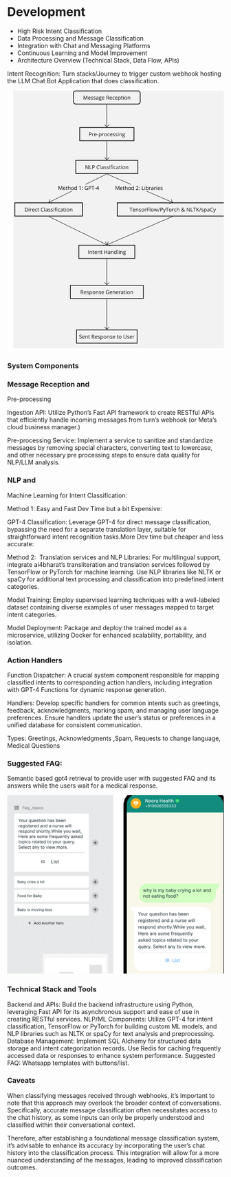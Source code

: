 # Development

- High Risk Intent Classification
- Data Processing and Message Classification
- Integration with Chat and Messaging Platforms
- Continuous Learning and Model Improvement
- Architecture Overview (Technical Stack, Data Flow, APIs)

Intent Recognition: Turn stacks/Journey to trigger custom webhook
hosting the LLM Chat Bot Application that does classification.

![Untitled](Untitled.png)


<!-- ![Untitled](../Engineering%20f06030dea04e40cf84573246d73d39f9/Untitled.png) -->



### System Components

### Message Reception and

Pre-processing

Ingestion API: Utilize Python’s Fast API framework to create RESTful
APIs that efficiently handle incoming messages from turn’s webhook (or
Meta’s cloud business manager.)

Pre-processing Service: Implement a service to sanitize and
standardize messages by removing special characters, converting text to
lowercase, and other necessary pre processing steps to ensure data
quality for NLP/LLM analysis.

### NLP and

Machine Learning for Intent Classification:

Method 1: Easy and Fast Dev Time but a bit Expensive:

GPT-4 Classification: Leverage GPT-4 for direct message
classification, bypassing the need for a separate translation layer,
suitable for straightforward intent recognition tasks.More Dev time but
cheaper and less accurate:

Method 2:  Translation services and NLP Libraries: For multilingual
support, integrate ai4bharat’s transliteration and translation services
followed by TensorFlow or PyTorch for machine learning. Use NLP
libraries like NLTK or spaCy for additional text processing and
classification into predefined intent categories.

Model Training: Employ supervised learning techniques with a
well-labeled dataset containing diverse examples of user messages mapped
to target intent categories.

Model Deployment: Package and deploy the trained model as a
microservice, utilizing Docker for enhanced scalability, portability,
and isolation.

### Action Handlers

Function Dispatcher: A crucial system component responsible for
mapping classified intents to corresponding action handlers, including
integration with GPT-4 Functions for dynamic response generation.

Handlers: Develop specific handlers for common intents such as
greetings, feedback, acknowledgments, marking spam, and managing user
language preferences. Ensure handlers update the user’s status or
preferences in a unified database for consistent communication.

Types: Greetings, Acknowledgments ,Spam, Requests to change language,
Medical Questions

### Suggested FAQ:

Semantic based gpt4 retrieval to provide user with suggested FAQ and
its answers while the users wait for a medical response.

![Whatsapp response](img/whatsapp.png)

<!-- ![Untitled](Objective%2087c497e68c234d699d6825e2549b06ce/Untitled.png) -->

### Technical Stack and Tools

Backend and APIs: Build the backend infrastructure using Python,
leveraging Fast API for its asynchronous support and ease of use in
creating RESTful services. NLP/ML Components: Utilize GPT-4 for intent
classification, TensorFlow or PyTorch for building custom ML models, and
NLP libraries such as NLTK or spaCy for text analysis and preprocessing.
Database Management: Implement SQL Alchemy for structured data storage
and intent categorization records. Use Redis for caching frequently
accessed data or responses to enhance system performance. Suggested FAQ:
Whatsapp templates with buttons/list.

### Caveats

When classifying messages received through webhooks, it’s important
to note that this approach may overlook the broader context of
conversations. Specifically, accurate message classification often
necessitates access to the chat history, as some inputs can only be
properly understood and classified within their conversational
context.

Therefore, after establishing a foundational message classification
system, it’s advisable to enhance its accuracy by incorporating the
user’s chat history into the classification process. This integration
will allow for a more nuanced understanding of the messages, leading to
improved classification outcomes.
